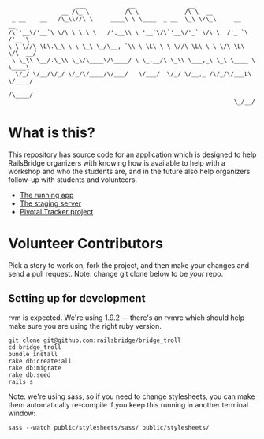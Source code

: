 ```
                   ___            __               __
               __ /\_ \          /\ \             /\ \  __
 _ __    __   /\_\\//\ \     ____\ \ \____  _ __  \_\ \/\_\     __      __
/\`'__\/'__`\ \/\ \ \ \ \   /',__\\ \ '__`\/\`'__\/'_` \/\ \  /'_ `\  /'__`\
\ \ \//\ \L\.\_\ \ \ \_\ \_/\__, `\\ \ \L\ \ \ \//\ \L\ \ \ \/\ \L\ \/\  __/
 \ \_\\ \__/.\_\\ \_\/\____\/\____/ \ \_,__/\ \_\\ \___,_\ \_\ \____ \ \____\
  \/_/ \/__/\/_/ \/_/\/____/\/___/   \/___/  \/_/ \/__,_ /\/_/\/___L\ \/____/
                                                                /\____/
                                                                \_/__/

```
# What is this?

This repository has source code for an application which is designed to help RailsBridge organizers with knowing how is available to help with a workshop and who the students are, and in the future also help organizers follow-up with students and volunteers.

* [The running app](http://bridgetroll.herokuapp.com/)
* [The staging server](http://bridgetroll-staging.herokuapp.com/)
* [Pivotal Tracker project](https://www.pivotaltracker.com/projects/388105)

# Volunteer Contributors

Pick a story to work on, fork the project, and then make your changes and send a pull request.  Note: change git clone below to be *your* repo.

## Setting up for development

rvm is expected.  We're using 1.9.2 -- there's an rvmrc which should help make sure you are using the right ruby version.

```
git clone git@github.com:railsbridge/bridge_troll
cd bridge_troll
bundle install
rake db:create:all
rake db:migrate
rake db:seed
rails s
```

Note: we're using sass, so if you need to change stylesheets, you can make them automatically re-compile if you keep this running in another terminal window:

```
sass --watch public/stylesheets/sass/ public/stylesheets/
```

